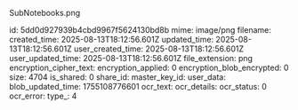 SubNotebooks.png

id: 5dd0d927939b4cbd9967f5624130bd8b
mime: image/png
filename: 
created_time: 2025-08-13T18:12:56.601Z
updated_time: 2025-08-13T18:12:56.601Z
user_created_time: 2025-08-13T18:12:56.601Z
user_updated_time: 2025-08-13T18:12:56.601Z
file_extension: png
encryption_cipher_text: 
encryption_applied: 0
encryption_blob_encrypted: 0
size: 4704
is_shared: 0
share_id: 
master_key_id: 
user_data: 
blob_updated_time: 1755108776601
ocr_text: 
ocr_details: 
ocr_status: 0
ocr_error: 
type_: 4